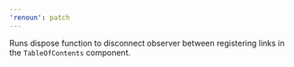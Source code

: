 ```yaml
---
'renoun': patch
---
```


Runs dispose function to disconnect observer between registering links in the `TableOfContents` component.
